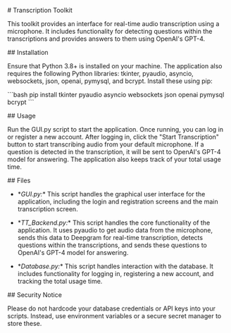\# Transcription Toolkit

This toolkit provides an interface for real-time audio transcription using a microphone. It includes functionality for detecting questions within the transcriptions and provides answers to them using OpenAI's GPT-4.

\## Installation

Ensure that Python 3.8+ is installed on your machine. The application also requires the following Python libraries: tkinter, pyaudio, asyncio, websockets, json, openai, pymysql, and bcrypt. Install these using pip:

\```bash
pip install tkinter pyaudio asyncio websockets json openai pymysql bcrypt
\```

\## Usage

Run the GUI.py script to start the application. Once running, you can log in or register a new account. After logging in, click the "Start Transcription" button to start transcribing audio from your default microphone. If a question is detected in the transcription, it will be sent to OpenAI's GPT-4 model for answering. The application also keeps track of your total usage time.

\## Files

- \**GUI.py:** This script handles the graphical user interface for the application, including the login and registration screens and the main transcription screen.

- \**TT_Backend.py:** This script handles the core functionality of the application. It uses pyaudio to get audio data from the microphone, sends this data to Deepgram for real-time transcription, detects questions within the transcriptions, and sends these questions to OpenAI's GPT-4 model for answering.

- \**Database.py:** This script handles interaction with the database. It includes functionality for logging in, registering a new account, and tracking the total usage time.

\## Security Notice

Please do not hardcode your database credentials or API keys into your scripts. Instead, use environment variables or a secure secret manager to store these.

